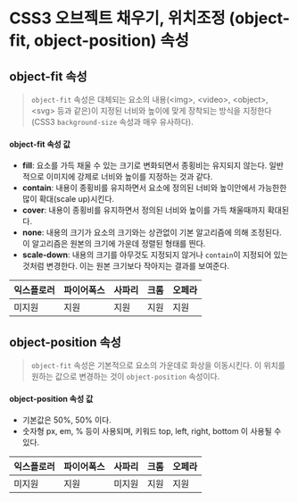 # CSS3 오브젝트 채우기, 위치조정 (object-fit, object-position) 속성



## object-fit 속성

> `object-fit` 속성은 대체되는 요소의 내용(&lt;img&gt;, &lt;video&gt;, &lt;object&gt;, &lt;svg&gt; 등과 같은)이 지정된 너비와 높이에 맞게 장착되는 방식을 지정한다(CSS3 `background-size` 속성과 매우 유사하다).

#### object-fit 속성 값

* **fill**: 요소를 가득 채울 수 있는 크기로 변화되면서 종횡비는 유지되지 않는다. 일반적으로 이미지에 강제로 너비와 높이를 지정하는 것과 같다.
* **contain**: 내용이 종횡비를 유지하면서 요소에 정의된 너비와 높이안에서 가능한한 많이 확대(scale up)시킨다.
* **cover**:  내용이 종횡비를 유지하면서 정의된 너비와 높이를 가득 채울때까지 확대된다.
* **none**: 내용의 크기가 요소의 크기와는 상관없이 기본 알고리즘에 의해 조정된다. 이 알고리즘은 원본의 크기에 가운데 정렬된 형태를 띈다.
* **scale-down**: 내용의 크기를 아무것도 지정되지 않거나 `contain`이 지정되어 있는 것처럼 변경한다. 이는 원본 크기보다 작아지는 결과를 보여준다.



| 익스플로러 | 파이어폭스 | 사파리 | 크롬 | 오페라 |
| ---------- | ---------- | ------ | ---- | ------ |
| 미지원     | 지원       | 지원   | 지원 | 지원   |



## object-position 속성

> `object-fit` 속성은 기본적으로 요소의 가운데로 화상을 이동시킨다. 이 위치를 원하는 값으로 변경하는 것이 `object-position` 속성이다.

#### object-position 속성 값

* 기본값은 50%, 50% 이다.
* 숫자형 px, em, % 등이 사용되며, 키워드 top, left, right, bottom 이 사용될 수 있다.



| 익스플로러 | 파이어폭스 | 사파리 | 크롬 | 오페라 |
| ---------- | ---------- | ------ | ---- | ------ |
| 미지원     | 지원       | 미지원 | 지원 | 지원   |
